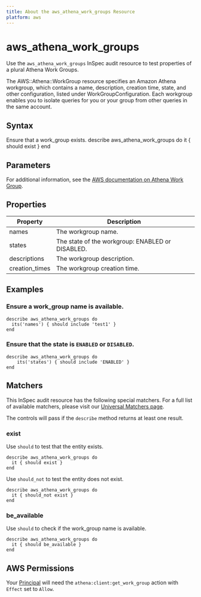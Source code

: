 ```yaml
---
title: About the aws_athena_work_groups Resource
platform: aws
---
```


# aws\_athena\_work\_groups

Use the `aws_athena_work_groups` InSpec audit resource to test properties of a plural Athena Work Groups.

The AWS::Athena::WorkGroup resource specifies an Amazon Athena workgroup, which contains a name, description, creation time, state, and other configuration, listed under WorkGroupConfiguration. Each workgroup enables you to isolate queries for you or your group from other queries in the same account.

## Syntax

Ensure that a work_group exists.
    describe aws_athena_work_groups do
      it { should exist }
    end

## Parameters

For additional information, see the [AWS documentation on Athena Work Group](https://docs.aws.amazon.com/AWSCloudFormation/latest/UserGuide/aws-resource-athena-workgroup.html).

## Properties

| Property | Description|
| --- | --- |
| names | The workgroup name. |
| states | The state of the workgroup: ENABLED or DISABLED. |
| descriptions | The workgroup description. |
| creation_times | The workgroup creation time. |

## Examples

### Ensure a work_group name is available.
    describe aws_athena_work_groups do
      its('names') { should include 'test1' }
    end

### Ensure that the state is `ENABLED` or `DISABLED`.
    describe aws_athena_work_groups do
        its('states') { should include 'ENABLED' }
    end

## Matchers

This InSpec audit resource has the following special matchers. For a full list of available matchers, please visit our [Universal Matchers page](https://www.inspec.io/docs/reference/matchers/).

The controls will pass if the `describe` method returns at least one result.

### exist

Use `should` to test that the entity exists.

    describe aws_athena_work_groups do
      it { should exist }
    end

Use `should_not` to test the entity does not exist.
      
    describe aws_athena_work_groups do
      it { should_not exist }
    end

### be_available

Use `should` to check if the work_group name is available.

    describe aws_athena_work_groups do
      it { should be_available }
    end

## AWS Permissions

Your [Principal](https://docs.aws.amazon.com/IAM/latest/UserGuide/intro-structure.html#intro-structure-principal) will need the `athena:client:get_work_group` action with `Effect` set to `Allow`.
